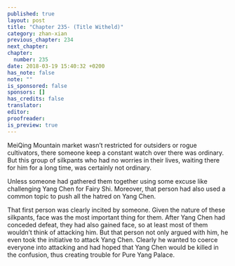 ```yaml
---
published: true
layout: post
title: "Chapter 235- (Title Witheld)"
category: zhan-xian
previous_chapter: 234
next_chapter: 
chapter:
  number: 235
date: 2018-03-19 15:40:32 +0200
has_note: false
note: ""
is_sponsored: false
sponsors: []
has_credits: false
translator:
editor:
proofreader:
is_preview: true
---
```

MeiQing Mountain market wasn’t restricted for outsiders or rogue cultivators, there someone keep a constant watch over there was ordinary. But this group of silkpants who had no worries in their lives, waiting there for him for a long time, was certainly not ordinary. 
 
Unless someone had gathered them together using some excuse like challenging Yang Chen for Fairy Shi. Moreover, that person had also used a common topic to push all the hatred on Yang Chen. 
 
That first person was clearly incited by someone. Given the nature of these silkpants, face was the most important thing for them. After Yang Chen had conceded defeat, they had also gained face, so at least most of them wouldn’t think of attacking him. But that person not only argued with him, he even took the initiative to attack Yang Chen. Clearly he wanted to coerce everyone into attacking and had hoped that Yang Chen would be killed in the confusion, thus creating trouble for Pure Yang Palace. 

   
